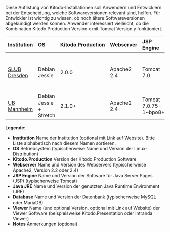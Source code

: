 Diese Auflistung von Kitodo-Installationen soll Anwendern und Entwicklern bei der Entscheidung, welche Softwareversionen relevant sind, helfen. Für Entwickler ist wichtig zu wissen, ob noch ältere Softwareversionen abgekündigt werden können. Anwender interessiert vielleicht, ob die Kombination Kitodo.Production Version x mit Tomcat Version y funktioniert.

| Institution | OS   | Kitodo.Production | Webserver   | JSP Engine  | Java JRE | Database | Viewer | Notes |
| :---        | :--- | :---             | :---        | :---        | :---     | :---   | :---  | :---  |
| [SLUB Dresden](https://www.slub-dresden.de/) | Debian Jessie | 2.0.0 | Apache2 2.4 | Tomcat 7.0 | OpenJDK 7  | MySQL 5.5 | [Goobi.Presentation](http://digital.slub-dresden.de/) | MySQL mit MyISAM Engine und latin1_swedish_ci als Collation / Charset |
| [UB Mannheim](https://www.bib.uni-mannheim.de/) | Debian Jessie + Stretch | 2.1.0+ | Apache2 2.4 | Tomcat 7.0.75-1~bpo8+1 | OpenJDK 7 | MariaDB 10.1.26 | [Goobi.Presentation 1.3.0](https://digi.bib.uni-mannheim.de/) | |


**Legende**:

* **Institution** Name der Institution (optional mit Link auf Website). Bitte Liste alphabetisch nach diesem Namen sortieren.
* **OS** Betriebsystem (typischerweise Name und Version der Linux-Distribution)
* **Kitodo.Production** Version der Kitodo.Production Software
* **Webserver** Name und Version des Webservers (typischerweise Apache2, Version 2.2 oder 2.4)
* **JSP Engine** Name und Version der Software für Java Server Pages (JSP) (typischerweise Tomcat)
* **Java JRE** Name und Version der genutzten Java Runtime Environment (JRE) 
* **Database** Name und Version der Datenbank (typischerweise MySQL oder MariaDB)
* **Viewer** Name (und optional Version, optional mit Link auf Website) der Viewer Software (beispielsweise Kitodo.Presentation oder Intranda Viewer)
* **Notes** Anmerkungen (optional)
